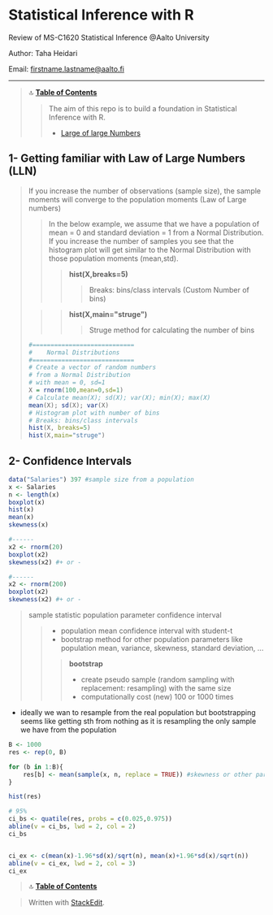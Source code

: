 # Statistical Inference with R
Review of MS-C1620 Statistical Inference @Aalto University

Author:  Taha Heidari

Email: firstname.lastname@aalto.fi

---

<a id='TOC'></a>

>🔝	<a href='#TOC'><b>Table of Contents</b></a>
>> The aim of this repo is to build a foundation in  Statistical Inference with R. 
>> * <a href='#1.0'> Large of large Numbers</a>




<a id='1.0'></a>
## 1- Getting familiar with Law of Large Numbers (LLN)
> If you increase the number of observations (sample size), the sample moments will converge to the population moments (Law of Large numbers)
>> In the below example, we assume that we have a population of mean = 0 and standard deviation = 1 from a Normal Distribution. If you increase the number of samples you see that the histogram plot will get similar to the Normal Distribution with those population moments (mean,std). 
>>>**hist(X,breaks=5)**
>>>>Breaks: bins/class intervals (Custom Number of bins)
>
>>>**hist(X,main="struge")** 
>>>>Struge method for calculating the number of bins
> ```R
> #============================
> #    Normal Distributions
> #============================
> # Create a vector of random numbers
> # from a Normal Distribution
> # with mean = 0, sd=1
> X = rnorm(100,mean=0,sd=1)
> # Calculate mean(X); sd(X); var(X); min(X); max(X)
> mean(X); sd(X); var(X)
> # Histogram plot with number of bins
> # Breaks: bins/class intervals 
> hist(X, breaks=5) 
> hist(X,main="struge")
> ```


## 2- Confidence Intervals
```R
data("Salaries") 397 #sample size from a population
x <- Salaries
n <- length(x)
boxplot(x)
hist(x)
mean(x)
skewness(x)

#------
x2 <- rnorm(20)
boxplot(x2)
skewness(x2) #+ or -

#------
x2 <- rnorm(200)
boxplot(x2)
skewness(x2) #+ or -
```

> sample statistic
> population parameter
> confidence interval 
> > * population mean confidence interval with student-t
> > * bootstrap method for other population parameters like population mean, variance, skewness, standard deviation, ...
> > > **bootstrap**
>> > * create pseudo sample (random sampling with replacement: resampling) with the same size 
>> > * computationally cost (new) 100 or 1000 times
* ideally we wan to resample from the real population but bootstrapping seems like getting sth from nothing as it is resampling the only sample we have from the population 


```R
B <- 1000
res <- rep(0, B)

for (b in 1:B){
	res[b] <- mean(sample(x, n, replace = TRUE)) #skewness or other parameters
}

hist(res)

# 95%
ci_bs <- quatile(res, probs = c(0.025,0.975))
abline(v = ci_bs, lwd = 2, col = 2)
ci_bs


ci_ex <- c(mean(x)-1.96*sd(x)/sqrt(n), mean(x)+1.96*sd(x)/sqrt(n))
abline(v = ci_ex, lwd = 2, col = 3)
ci_ex
```

>🔝	<a href='#TOC'><b>Table of Contents</b></a>


> Written with [StackEdit](https://stackedit.io/).
